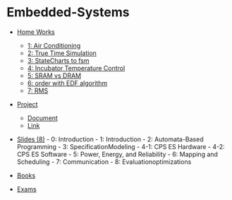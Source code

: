 # Embedded-Systems

- [Home Works](https://github.com/saaz742/Embeded-Systems/tree/main/HWs)
    - [1: Air Conditioning](https://github.com/saaz742/Embeded-Systems/tree/main/HWs/1)
    - [2: True Time Simulation](https://github.com/saaz742/Embeded-Systems/tree/main/HWs/2)
    - [3: StateCharts to fsm](https://github.com/saaz742/Embeded-Systems/tree/main/HWs/3)
    - [4: Incubator Temperature Control](https://github.com/saaz742/Embeded-Systems/tree/main/HWs/4)
    - [5: SRAM vs DRAM](https://github.com/saaz742/Embeded-Systems/tree/main/HWs/5)
    - [6: order with EDF algorithm](https://github.com/saaz742/Embeded-Systems/tree/main/HWs/6)
    - [7: RMS](https://github.com/saaz742/Embeded-Systems/tree/main/HWs/7)

- [Project](https://github.com/saaz742/Embeded-Systems/tree/main/Project)
    - [Document](https://github.com/saaz742/Embeded-Systems/blob/main/Project/projects_embedded.pdf)
    - [Link](https://github.com/saaz742/saat-royal-ES-Project)

- [Slides (8)](https://github.com/saaz742/Embeded-Systems/tree/main/Slides)
      - 0: Introduction
      - 1: Introduction
      - 2: Automata-Based Programming
      - 3: SpecificationModeling
      - 4-1: CPS ES Hardware
      - 4-2: CPS ES Software
      - 5: Power, Energy, and Reliability
      - 6: Mapping and Scheduling
      - 7: Communication
      - 8: Evaluationoptimizations
     
- [Books](https://github.com/saaz742/Embeded-Systems/tree/main/Book)

- [Exams](https://github.com/saaz742/Embeded-Systems/tree/main/Exam)
